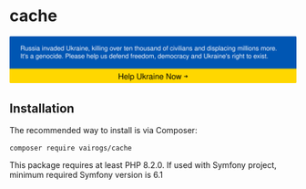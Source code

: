 # cache

[![Stand With Ukraine](https://raw.githubusercontent.com/vshymanskyy/StandWithUkraine/main/banner2-direct.svg)](https://vshymanskyy.github.io/StandWithUkraine)

Installation
------------

The recommended way to install is via Composer:

```
composer require vairogs/cache
```

This package requires at least PHP 8.2.0. If used with Symfony project, minimum required Symfony version is 6.1
